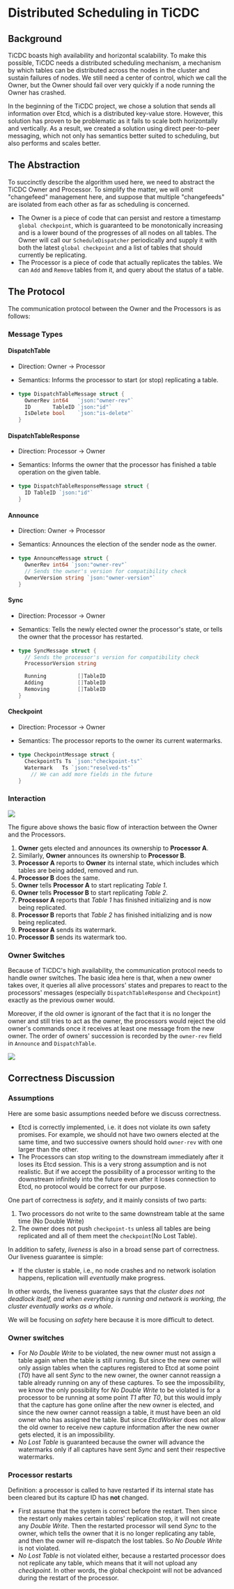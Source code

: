 # Distributed Scheduling in TiCDC

## Background

TiCDC boasts high availability and horizontal scalability. To make this possible, TiCDC needs a distributed scheduling mechanism, a mechanism by which tables can be distributed across the nodes in the cluster and sustain failures of nodes. We still need a center of control, which we call the Owner, but the Owner should fail over very quickly if a node running the Owner has crashed.

In the beginning of the TiCDC project, we chose a solution that sends all information over Etcd, which is a distributed key-value store. However, this solution has proven to be problematic as it fails to scale both horizontally and vertically. As a result, we created a solution using direct peer-to-peer messaging, which not only has semantics better suited to scheduling, but also performs and scales better.

## The Abstraction

To succinctly describe the algorithm used here, we need to abstract the TiCDC Owner and Processor. To simplify the matter, we will omit "changefeed" management here, and suppose that multiple "changefeeds" are isolated from each other as far as scheduling is concerned.

- The Owner is a piece of code that can persist and restore a timestamp `global checkpoint`, which is guaranteed to be monotonically increasing and is a lower bound of the progresses of all nodes on all tables. The Owner will call our `ScheduleDispatcher` periodically and supply it with both the latest `global checkpoint` and a list of tables that should currently be replicating.
- The Processor is a piece of code that actually replicates the tables. We can `Add` and `Remove` tables from it, and query about the status of a table.

## The Protocol

The communication protocol between the Owner and the Processors is as follows:

### Message Types

#### DispatchTable

- Direction: Owner -> Processor

- Semantics: Informs the processor to start (or stop) replicating a table.

- ```go
  type DispatchTableMessage struct {
  	OwnerRev int64   `json:"owner-rev"`
  	ID       TableID `json:"id"`
  	IsDelete bool    `json:"is-delete"`
  }
  ```

#### DispatchTableResponse

- Direction: Processor -> Owner

- Semantics: Informs the owner that the processor has finished a table operation on the given table.

- ```go
  type DispatchTableResponseMessage struct {
  	ID TableID `json:"id"`
  }
  ```

#### Announce

- Direction: Owner -> Processor

- Semantics: Announces the election of the sender node as the owner.

- ```go
  type AnnounceMessage struct {
  	OwnerRev int64 `json:"owner-rev"`
  	// Sends the owner's version for compatibility check
  	OwnerVersion string `json:"owner-version"`
  }
  ```

#### Sync

- Direction: Processor -> Owner

- Semantics: Tells the newly elected owner the processor's state, or tells the owner that the processor has restarted.

- ```go
  type SyncMessage struct {
  	// Sends the processor's version for compatibility check
  	ProcessorVersion string

  	Running          []TableID
  	Adding           []TableID
  	Removing         []TableID
  }
  ```

#### Checkpoint

- Direction: Processor -> Owner

- Semantics: The processor reports to the owner its current watermarks.

- ```go
  type CheckpointMessage struct {
  	CheckpointTs Ts `json:"checkpoint-ts"`
  	Watermark   Ts `json:"resolved-ts"`
      // We can add more fields in the future
  }
  ```

### Interaction

![](./media/scheduling_proto.svg)

The figure above shows the basic flow of interaction between the Owner and the Processors.

1. **Owner** gets elected and announces its ownership to **Processor A**.
2. Similarly, **Owner** announces its ownership to **Processor B**.
3. **Processor A** reports to **Owner** its internal state, which includes which tables are being added, removed and run.
4. **Processor B** does the same.
5. **Owner** tells **Processor A** to start replicating _Table 1_.
6. **Owner** tells **Processor B** to start replicating _Table 2_.
7. **Processor A** reports that _Table 1_ has finished initializing and is now being replicated.
8. **Processor B** reports that _Table 2_ has finished initializing and is now being replicated.
9. **Processor A** sends its watermark.
10. **Processor B** sends its watermark too.

### Owner Switches

Because of TiCDC's high availability, the communication protocol needs to handle owner switches. The basic idea here is that, when a new owner takes over, it queries all alive processors' states and prepares to react to the processors' messages (especially `DispatchTableResponse` and `Checkpoint`) exactly as the previous owner would.

Moreover, if the old owner is ignorant of the fact that it is no longer the owner and still tries to act as the owner, the processors would reject the old owner's commands once it receives at least one message from the new owner. The order of owners' succession is recorded by the `owner-rev` field in `Announce` and `DispatchTable`.

![](./media/scheduling_proto_owner_change.svg)

## Correctness Discussion

### Assumptions

Here are some basic assumptions needed before we discuss correctness.

- Etcd is correctly implemented, i.e. it does not violate its own safety promises. For example, we should not have two owners elected at the same time, and two successive owners should hold `owner-rev` with one larger than the other.
- The Processors can stop writing to the downstream immediately after it loses its Etcd session. This is a very strong assumption and is not realistic. But if we accept the possibility of a processor writing to the downstream infinitely into the future even after it loses connection to Etcd, no protocol would be correct for our purpose.

One part of correctness is _safety_, and it mainly consists of two parts:

1. Two processors do not write to the same downstream table at the same time (No Double Write)
2. The owner does not push `checkpoint-ts` unless all tables are being replicated and all of them meet the `checkpoint`(No Lost Table).

In addition to safety, _liveness_ is also in a broad sense part of correctness. Our liveness guarantee is simple:

- If the cluster is stable, i.e., no node crashes and no network isolation happens, replication will _eventually_ make progress.

In other words, the liveness guarantee says that _the cluster does not deadlock itself, and when everything is running and network is working, the cluster eventually works as a whole_.

We will be focusing on _safety_ here because it is more difficult to detect.

### Owner switches

- For _No Double Write_ to be violated, the new owner must not assign a table again when the table is still running. But since the new owner will only assign tables when the captures registered to Etcd at some point (_T0_) have all sent _Sync_ to the new owner, the owner cannot reassign a table already running on any of these captures. To see the impossibility, we know the only possibility for _No Double Write_ to be violated is for a processor to be running at some point _T1_ after _T0_, but this would imply that the capture has gone online after the new owner is elected, and since the new owner cannot reassign a table, it must have been an old owner who has assigned the table. But since _EtcdWorker_ does not allow the old owner to receive new capture information after the new owner gets elected, it is an impossibility.
- _No Lost Table_ is guaranteed because the owner will advance the watermarks only if all captures have sent _Sync_ and sent their respective watermarks.

### Processor restarts

Definition: a processor is called to have restarted if its internal state has been cleared but its capture ID has **not** changed.

- First assume that the system is correct before the restart. Then since the restart only makes certain tables' replication stop, it will not create any _Double Write_. Then the restarted processor will send _Sync_ to the owner, which tells the owner that it is no longer replicating any table, and then the owner will re-dispatch the lost tables. So _No Double Write_ is not violated.
- _No Lost Table_ is not violated either, because a restarted processor does not replicate any table, which means that it will not upload any _checkpoint_. In other words, the global checkpoint will not be advanced during the restart of the processor.
